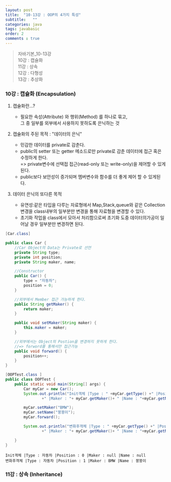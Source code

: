 ```yaml
---
layout: post 
title:  "10-13강 : OOP의 4가지 특성"
subtitle:   ""
categories: java
tags: javabasic
order: 2
comments : true
---
```

> 자바기본_10-13강<br>
> 10강 : 캡슐화  
> 11강 : 상속  
> 12강 : 다형성     
> 13강 : 추상화 


### 10강 : 캡슐화 (Encapsulation)
1. 캡슐화란…?
    - 필요한 속성(Attribute) 와 행위(Method) 를 하나로 묶고,  
      그 중 일부를 외부에서 사용하지 못하도록 은닉하는 것

2. 캡슐화의 주된 목적 :  "데이터의 은닉"
    - 민감한 데이터를 private로 감춘다.
    - public의 setter 또는 getter 메소드로만 private로 감춘 데이터에 접근 혹은 수정하게 한다.    
        => private변수에 선택접 접근(read-only 또는 write-only)을 제어할 수 있게 된다.
    - public보다 보안성이 증가되며 멤버변수와 함수를 더 좋게 제어 할 수 있게된다.

3. 데이터 은닉의 또다른 목적
    - 유연성:같은 타입을 다루는 자료형에서 Map,Stack,queue와 같은 Collection변경을 class내부의 일부분만 변경을 통해 자료형을 변경할 수 있다.
    - 초기화 작업을 class에서 모아서 처리함으로써 초기화 도중 데이터의가공이 일어날 경우 일부분만 변경하면 된다.

~~~java
[Car.class]

public class Car {
    //Car Object의 Data는 Private로 선언
    private String type;
    private int position;
    private String maker, name;

    //Constructor
    public Car() {
        type = "자동차";
        position = 0;
    }

    //외부에서 Member 접근 가능하게 한다.
    public String getMaker() {
        return maker;
    }

    public void setMaker(String maker) {
        this.maker = maker;
    }

    //외부에서는 Object의 Postion을 변경하지 못하게 한다.
    //=> forword를 통해서만 접근가능
    public void forward() {
        position++;
    }
}
~~~

~~~java
[OOPTest.class ]
public class OOPTest {
    public static void main(String[] args) {
        Car myCar = new Car();
        System.out.println("Init객체 |Type : " +myCar.getType() +" |Position : "+myCar.getPosition()
                +" |Maker : "+ myCar.getMaker()+ " |Name : "+myCar.getName());

        myCar.setMaker("BMW");
        myCar.setName("붕붕이");
        myCar.forward();

        System.out.println("변화후객체 |Type : " +myCar.getType() +" |Position : "+myCar.getPosition()
                +" |Maker : "+ myCar.getMaker()+ " |Name : "+myCar.getName());

    }
}
~~~

~~~
Init객체 |Type : 자동차 |Position : 0 |Maker : null |Name : null   
변화후객체 |Type : 자동차 |Position : 1 |Maker : BMW |Name : 붕붕이
~~~

### 11강 : 상속 (Inheritance)